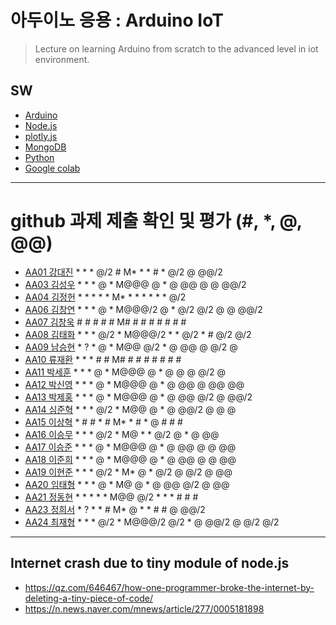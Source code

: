 # 아두이노 응용 : Arduino IoT
> Lecture on learning Arduino from scratch to the advanced level in iot environment.

## SW
- [Arduino](https://www.arduino.cc/)
- [Node.js](https://nodejs.org/ko/)
- [plotly.js](https://plot.ly/)
- [MongoDB](https://www.mongodb.com/download-center#community)
- [Python](https://www.anaconda.com)
- [Google colab](https://colab.research.google.com/)
---

# github 과제 제출 확인 및 평가 (#, *, @, @@)
- [AA01	강대진](https://github.com/ijdaejin/aa01) * * * @/2 # M* * * # * @/2 @ @@/2
- [AA03	김성우](https://github.com/Gukdoli/AA03) * * * @ * M@@@ @ * @ @@ @ @ @@/2
- [AA04	김정헌](https://github.com/jhkedwardkim/AA04) * * * * * M* * * * * * * @/2
- [AA06	김창연](https://github.com/ckddus/AA06) * * * @ * M@@@/2 @ * @/2 @/2 @ @ @@/2
- [AA07	김창욱](https://github.com/HM0007/AA07) # # # # # M# # # # # # # #
- [AA08	김태화](https://github.com/TAaHwa/AA08) * * * @/2 * M@@@/2 * * @/2 * # @/2 @/2
- [AA09 남승현](https://github.com/nam0914/AA09) * ? * @ * M@@ @/2 * @ @@ @ @/2 @
- [AA10	류재환](https://github.com/jaeHwanRy/AA10) * * * # # M# # # # # # # #
- [AA11	박세훈](https://github.com/uoooyas/AA11) * * * @ * M@@@ @ * @ @ @ @/2 @
- [AA12	박신영](https://github.com/zachpaul7/AA12) * * * @ * M@@@ @ * @ @@ @ @@ @@
- [AA13 박제홍](https://github.com/qkrwpghd27/AA13) * * * @ * M@@@ @ * @ @@ @/2 @ @@/2
- [AA14	심준혁](https://github.com/dsfaewf/AA14) * * * @/2 * M@@ @ * @ @@/2 @ @ @
- [AA15	이상혁](http://www.github.com/bsang50005/aa15) * # # * # M* * # * @ # # #
- [AA16	이승무](https://github.com/LSeungMOO/AA16) * * * @/2 * M@ * * @/2 @ * @ @@
- [AA17	이승준](https://github.com/q1w2e3r4god/AA17) * * * @ * M@@@ @ * @ @@ @ @ @@
- [AA18	이준희](https://github.com/LJunHee/AA18) * * * @ * M@@@ @ * @ @@ @ @ @@
- [AA19	이현준](https://github.com/junlee00/aa19) * * * @/2 * M* @ * @/2 @ @/2 @ @@
- [AA20	임태형](https://github.com/vmvvmvvmv/AA20) * * * @ * M@ @ * @ @@ @/2 @ @@ 
- [AA21	정동현](https://github.com/DongHyunYee/AA21) * * * * * M@@ @/2 * * * # # #
- [AA23	정희서](https://github.com/HiSeoJeong/AA23) * ? * * # M* @ * * # # @ @@/2
- [AA24	최재형](https://github.com/june6297/aa24) * * * @/2 * M@@@/2 @/2 * @ @@/2 @ @/2 @/2

---
## Internet crash due to tiny module of node.js
* https://qz.com/646467/how-one-programmer-broke-the-internet-by-deleting-a-tiny-piece-of-code/
* https://n.news.naver.com/mnews/article/277/0005181898

